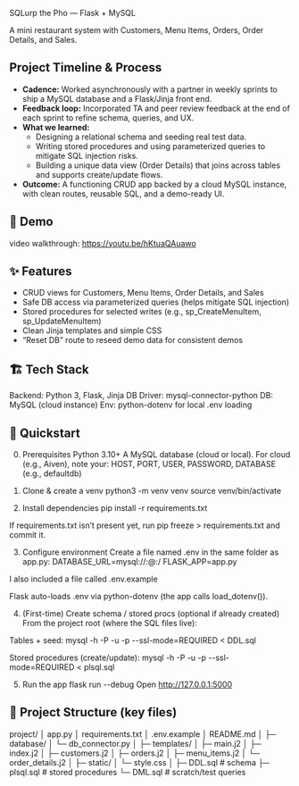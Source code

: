 SQLurp the Pho — Flask + MySQL

A mini restaurant system with Customers, Menu Items, Orders, Order Details, and Sales.

## Project Timeline & Process
- **Cadence:** Worked asynchronously with a partner in weekly sprints to ship a MySQL database and a Flask/Jinja front end.
- **Feedback loop:** Incorporated TA and peer review feedback at the end of each sprint to refine schema, queries, and UX.
- **What we learned:**
  - Designing a relational schema and seeding real test data.
  - Writing stored procedures and using parameterized queries to mitigate SQL injection risks.
  - Building a unique data view (Order Details) that joins across tables and supports create/update flows.
- **Outcome:** A functioning CRUD app backed by a cloud MySQL instance, with clean routes, reusable SQL, and a demo-ready UI.

## 🎥 Demo
video walkthrough: https://youtu.be/hKtuaQAuawo

## ✨ Features
- CRUD views for Customers, Menu Items, Order Details, and Sales
- Safe DB access via parameterized queries (helps mitigate SQL injection)
- Stored procedures for selected writes (e.g., sp_CreateMenuItem, sp_UpdateMenuItem)
- Clean Jinja templates and simple CSS
- “Reset DB” route to reseed demo data for consistent demos

## 🏗️ Tech Stack
Backend: Python 3, Flask, Jinja
DB Driver: mysql-connector-python
DB: MySQL (cloud instance)
Env: python-dotenv for local .env loading

## 🚀 Quickstart
0) Prerequisites
Python 3.10+
A MySQL database (cloud or local). For cloud (e.g., Aiven), note your:
HOST, PORT, USER, PASSWORD, DATABASE (e.g., defaultdb)

1) Clone & create a venv
python3 -m venv venv
source venv/bin/activate

2) Install dependencies
pip install -r requirements.txt

If requirements.txt isn’t present yet, run pip freeze > requirements.txt and commit it.

3) Configure environment
Create a file named .env in the same folder as app.py:
DATABASE_URL=mysql://<USER>:<PASSWORD>@<HOST>:<PORT>/<DATABASE>
FLASK_APP=app.py

I also included a file called .env.example

Flask auto-loads .env via python-dotenv (the app calls load_dotenv()).

4) (First-time) Create schema / stored procs (optional if already created)
From the project root (where the SQL files live):

Tables + seed:
mysql -h <HOST> -P <PORT> -u <USER> -p --ssl-mode=REQUIRED <DATABASE> < DDL.sql

Stored procedures (create/update):
mysql -h <HOST> -P <PORT> -u <USER> -p --ssl-mode=REQUIRED <DATABASE> < plsql.sql

5) Run the app
flask run --debug
Open http://127.0.0.1:5000

## 📁 Project Structure (key files)
project/
│  app.py
│  requirements.txt
│  .env.example
│  README.md
│
├─ database/
│   └─ db_connector.py
│
├─ templates/
│   ├─ main.j2
│   ├─ index.j2
│   ├─ customers.j2
│   ├─ orders.j2
│   ├─ menu_items.j2
│   └─ order_details.j2
│
├─ static/
│   └─ style.css
│
├─ DDL.sql        # schema
├─ plsql.sql      # stored procedures
└─ DML.sql        # scratch/test queries
